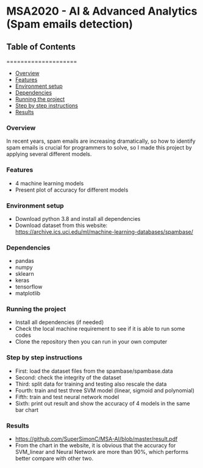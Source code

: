 # MSA2020 - AI & Advanced Analytics (Spam emails detection)

## Table of Contents
====================
* [Overview](#overview)
* [Features](#features)
* [Environment setup](#environment-setup)
* [Dependencies](#dependencies)
* [Running the project](#running-the-project)
* [Step by step instructions](#step-by-step-instructions)
* [Results](#results)

### Overview
In recent years, spam emails are increasing dramatically, so how to identify spam emails is crucial for programmers to solve, so I made this project by applying several different models.

### Features
* 4 machine learning models
* Present plot of accuracy for different models

### Environment setup
* Download python 3.8 and install all dependencies
* Download dataset from this website: https://archive.ics.uci.edu/ml/machine-learning-databases/spambase/

### Dependencies
* pandas
* numpy
* sklearn
* keras
* tensorflow
* matplotlib

### Running the project
* Install all dependencies (if needed)
* Check the local machine requirement to see if it is able to run some codes
* Clone the repository then you can run in your own computer

### Step by step instructions
- First: load the dataset files from the spambase/spambase.data
- Second: check the integrity of the dataset
- Third: split data for training and testing also rescale the data
- Fourth: train and test three SVM model (linear, sigmoid and polynomial)
- Fifth: train and test neural network model
- Sixth: print out result and show the accuracy of 4 models in the same bar chart

### Results
* https://github.com/SuperSimonC/MSA-AI/blob/master/result.pdf
* From the chart in the website, it is obvious that the accuracy for SVM_linear and Neural Network are more than 90%, which performs better compare with other two.
